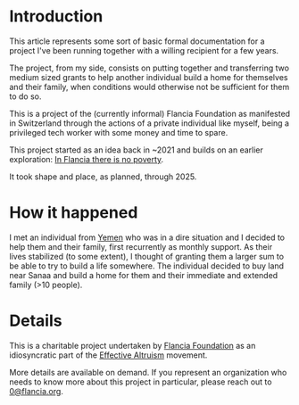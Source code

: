 <!--
.. title: Flancia homes
.. slug: homes
.. date: 2024-07-21 17:51:19 UTC+02:00
.. tags: flancia idea project
.. link: 
.. description: A well-meaning project in the space of [[protopianism]]
.. type: text
-->

# Introduction

This article represents some sort of basic formal documentation for a project I've been running together with a willing recipient for a few years.

The project, from my side, consists on putting together and transferring two medium sized grants to help another individual build a home for themselves and their family, when conditions would otherwise not be sufficient for them to do so.

This is a project of the (currently informal) Flancia Foundation as manifested in Switzerland through the actions of a private individual like myself, being a privileged tech worker with some money and time to spare.

This project started as an idea back in ~2021 and builds on an earlier exploration: [In Flancia there is no poverty](https://flancia.org/poverty).  

It took shape and place, as planned, through 2025.

# How it happened

I met an individual from [Yemen](https://anagora.org/yemen) who was in a dire situation and I decided to help them and their family, first recurrently as monthly support. As their lives stabilized (to some extent), I thought of granting them a larger sum to be able to try to build a life somewhere. The individual decided to buy land near Sanaa and build a home for them and their immediate and extended family (>10 people).

# Details

This is a charitable project undertaken by [Flancia Foundation](https://flancia.org) as an idiosyncratic part of the [Effective Altruism](https://effectivealtruism.org) movement.

More details are available on demand. If you represent an organization who needs to know more about this project in particular, please reach out to <0@flancia.org>.

